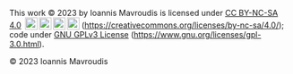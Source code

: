 This work © 2023 by Ioannis Mavroudis is licensed under [CC BY-NC-SA 4.0](https://creativecommons.org/licenses/by-nc-sa/4.0/) <img style="height:22px!important;margin-left:3px;vertical-align:text-bottom;" src="https://mirrors.creativecommons.org/presskit/icons/cc.svg"><img style="height:22px!important;margin-left:3px;vertical-align:text-bottom;" src="https://mirrors.creativecommons.org/presskit/icons/by.svg"><img style="height:22px!important;margin-left:3px;vertical-align:text-bottom;" src="https://mirrors.creativecommons.org/presskit/icons/nc.svg"><img style="height:22px!important;margin-left:3px;vertical-align:text-bottom;" src="https://mirrors.creativecommons.org/presskit/icons/sa.svg"> (https://creativecommons.org/licenses/by-nc-sa/4.0/); code under [GNU GPLv3 License](https://www.gnu.org/licenses/gpl-3.0.html) (https://www.gnu.org/licenses/gpl-3.0.html).

© 2023 Ioannis Mavroudis
